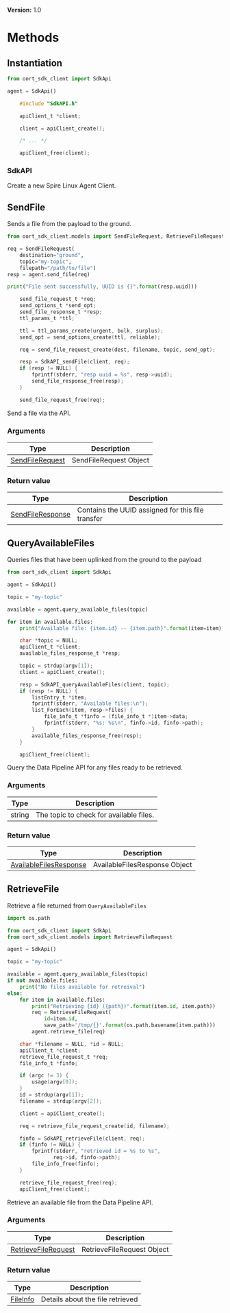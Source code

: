 **Version:** 1.0

# Methods

## Instantiation

```python
from oort_sdk_client import SdkApi

agent = SdkApi()
```

```c
    #include "SdkAPI.h"

    apiClient_t *client;

    client = apiClient_create();

    /* ... */

    apiClient_free(client);
```

### SdkAPI

Create a new Spire Linux Agent Client.

## SendFile

Sends a file from the payload to the ground.

```python
from oort_sdk_client.models import SendFileRequest, RetrieveFileRequest

req = SendFileRequest(
    destination="ground",
    topic="my-topic",
    filepath="/path/to/file")
resp = agent.send_file(req)

print("File sent successfully, UUID is {}".format(resp.uuid)))
```

```c
    send_file_request_t *req;
    send_options_t *send_opt;
    send_file_response_t *resp;
    ttl_params_t *ttl;

    ttl = ttl_params_create(urgent, bulk, surplus);
    send_opt = send_options_create(ttl, reliable);

    req = send_file_request_create(dest, filename, topic, send_opt);

    resp = SdkAPI_sendFile(client, req);
    if (resp != NULL) {
        fprintf(stderr, "resp uuid = %s", resp->uuid);
        send_file_response_free(resp);
    }

    send_file_request_free(req);
```

Send a file via the API.

### Arguments

| Type | Description |
| ---- | ----------- |
| [SendFileRequest](#sendfilerequest) | SendFileRequest Object |

### Return value

| Type | Description |
| ---- | ----------- |
| [SendFileResponse](#sendfileresponse) | Contains the UUID assigned for this file transfer |

## QueryAvailableFiles

Queries files that have been uplinked from the ground to the payload

```python
from oort_sdk_client import SdkApi

agent = SdkApi()

topic = "my-topic"

available = agent.query_available_files(topic)

for item in available.files:
    print("Available file: {item.id} -- {item.path}".format(item=item))
```

```c
    char *topic = NULL;
    apiClient_t *client;
    available_files_response_t *resp;

    topic = strdup(argv[1]);
    client = apiClient_create();

    resp = SdkAPI_queryAvailableFiles(client, topic);
    if (resp != NULL) {
        listEntry_t *item;
        fprintf(stderr, "Available files:\n");
        list_ForEach(item, resp->files) {
            file_info_t *finfo = (file_info_t *)item->data;
            fprintf(stderr, "%s: %s\n", finfo->id, finfo->path);
        }
        available_files_response_free(resp);
    }

    apiClient_free(client);
```

Query the Data Pipeline API for any files ready to be retrieved.

### Arguments

| Type | Description |
| ---- | ----------- |
| string | The topic to check for available files. |


### Return value

| Type | Description |
| ---- | ----------- |
| [AvailableFilesResponse](#availablefilesresponse) | AvailableFilesResponse Object |


## RetrieveFile

Retrieve a file returned from `QueryAvailableFiles`

```python
import os.path

from oort_sdk_client import SdkApi
from oort_sdk_client.models import RetrieveFileRequest

agent = SdkApi()

topic = "my-topic"

available = agent.query_available_files(topic)
if not available.files:
    print("No files available for retreival")
else:
    for item in available.files:
        print("Retrieving {id} ({path})".format(item.id, item.path))
        req = RetrieveFileRequest(
            id=item.id,
            save_path='/tmp/{}'.format(os.path.basename(item.path)))
        agent.retrieve_file(req)
```

```c
    char *filename = NULL, *id = NULL;
    apiClient_t *client;
    retrieve_file_request_t *req;
    file_info_t *finfo;

    if (argc != 3) {
        usage(argv[0]);
    }
    id = strdup(argv[1]);
    filename = strdup(argv[2]);

    client = apiClient_create();

    req = retrieve_file_request_create(id, filename);

    finfo = SdkAPI_retrieveFile(client, req);
    if (finfo != NULL) {
        fprintf(stderr, "retrieved id = %s to %s",
               req->id, finfo->path);
        file_info_free(finfo);
    }

    retrieve_file_request_free(req);
    apiClient_free(client);
```

Retrieve an available file from the Data Pipeline API.

### Arguments

| Type | Description |
| ---- | ----------- |
| [RetrieveFileRequest](#retrievefilerequest) | RetrieveFileRequest Object |



### Return value

| Type | Description |
| ---- | ----------- |
| [FileInfo](#fileinfo) | Details about the file retrieved |
